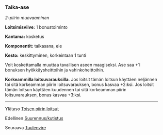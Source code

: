 ### Taika-ase

*2-piirin muovaaminen*

**Loitsimisviive:** 1 bonustoiminto

**Kantama:** kosketus

**Komponentit:** taikasana, ele

**Kesto:** keskittyminen, korkeintaan 1 tunti

Voit koskettamalla muuttaa tavallisen aseen maagiseksi. Ase saa +1 bonuksen hyökkäysheittoihin ja vahinkoheittoihin.

**Korkeammilla loitsuvarauksilla.** Jos loitsit tämän loitsun käyttäen neljännen tai sitä korkeamman piirin loitsuvarauksen, bonus kasvaa +2:ksi. Jos loitsit tämän loitsun käyttäen kuudennen tai sitä korkeamman piirin loitsuvarauksen, bonus kasvaa +3:ksi.

----

Ylätaso [Toisen piirin loitsut](2_piirin_loitsut.md)

Edellinen [Suurennus/kutistus](Suurennus_kutistus.md)

Seuraava [Tuulenvire](Tuulenvire.md)
